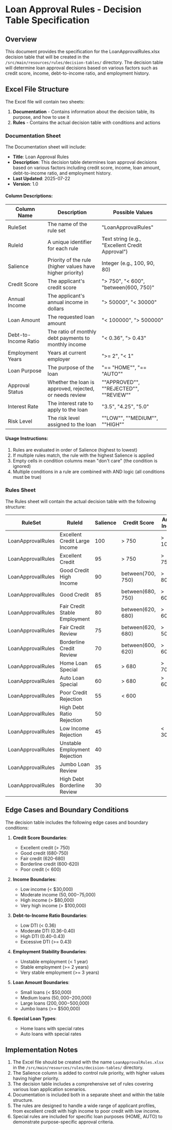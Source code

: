 # Loan Approval Rules - Decision Table Specification

## Overview

This document provides the specification for the LoanApprovalRules.xlsx decision table that will be created in the `/src/main/resources/rules/decision-tables/` directory. The decision table will determine loan approval decisions based on various factors such as credit score, income, debt-to-income ratio, and employment history.

## Excel File Structure

The Excel file will contain two sheets:
1. **Documentation** - Contains information about the decision table, its purpose, and how to use it
2. **Rules** - Contains the actual decision table with conditions and actions

### Documentation Sheet

The Documentation sheet will include:

- **Title**: Loan Approval Rules
- **Description**: This decision table determines loan approval decisions based on various factors including credit score, income, loan amount, debt-to-income ratio, and employment history.
- **Last Updated**: 2025-07-22
- **Version**: 1.0

#### Column Descriptions:

| Column Name | Description | Possible Values |
|-------------|-------------|----------------|
| RuleSet | The name of the rule set | "LoanApprovalRules" |
| RuleId | A unique identifier for each rule | Text string (e.g., "Excellent Credit Approval") |
| Salience | Priority of the rule (higher values have higher priority) | Integer (e.g., 100, 90, 80) |
| Credit Score | The applicant's credit score | "> 750", "< 600", "between(600, 750)" |
| Annual Income | The applicant's annual income in dollars | "> 50000", "< 30000" |
| Loan Amount | The requested loan amount | "< 100000", "> 500000" |
| Debt-to-Income Ratio | The ratio of monthly debt payments to monthly income | "< 0.36", "> 0.43" |
| Employment Years | Years at current employer | ">= 2", "< 1" |
| Loan Purpose | The purpose of the loan | "== \"HOME\"", "== \"AUTO\"" |
| Approval Status | Whether the loan is approved, rejected, or needs review | "\"APPROVED\"", "\"REJECTED\"", "\"REVIEW\"" |
| Interest Rate | The interest rate to apply to the loan | "3.5", "4.25", "5.0" |
| Risk Level | The risk level assigned to the loan | "\"LOW\"", "\"MEDIUM\"", "\"HIGH\"" |

#### Usage Instructions:

1. Rules are evaluated in order of Salience (highest to lowest)
2. If multiple rules match, the rule with the highest Salience is applied
3. Empty cells in condition columns mean "don't care" (the condition is ignored)
4. Multiple conditions in a rule are combined with AND logic (all conditions must be true)

### Rules Sheet

The Rules sheet will contain the actual decision table with the following structure:

| RuleSet | RuleId | Salience | Credit Score | Annual Income | Loan Amount | Debt-to-Income Ratio | Employment Years | Loan Purpose | Approval Status | Interest Rate | Risk Level |
|---------|--------|----------|--------------|---------------|-------------|----------------------|------------------|--------------|-----------------|---------------|------------|
| LoanApprovalRules | Excellent Credit Large Income | 100 | > 750 | > 100000 | < 500000 | < 0.36 | >= 2 |  | "APPROVED" | 3.25 | "LOW" |
| LoanApprovalRules | Excellent Credit | 95 | > 750 | > 75000 | < 300000 | < 0.36 | >= 2 |  | "APPROVED" | 3.5 | "LOW" |
| LoanApprovalRules | Good Credit High Income | 90 | between(700, 750) | > 80000 | < 300000 | < 0.38 | >= 2 |  | "APPROVED" | 3.75 | "LOW" |
| LoanApprovalRules | Good Credit | 85 | between(680, 750) | > 60000 | < 250000 | < 0.40 | >= 2 |  | "APPROVED" | 4.0 | "LOW" |
| LoanApprovalRules | Fair Credit Stable Employment | 80 | between(620, 680) | > 60000 | < 200000 | < 0.42 | >= 3 |  | "APPROVED" | 4.25 | "MEDIUM" |
| LoanApprovalRules | Fair Credit Review | 75 | between(620, 680) | > 50000 | < 200000 | < 0.43 | >= 1 |  | "REVIEW" | 4.5 | "MEDIUM" |
| LoanApprovalRules | Borderline Credit Review | 70 | between(600, 620) | > 60000 | < 150000 | < 0.40 | >= 2 |  | "REVIEW" | 4.75 | "MEDIUM" |
| LoanApprovalRules | Home Loan Special | 65 | > 680 | > 70000 | < 350000 | < 0.40 | >= 2 | == "HOME" | "APPROVED" | 3.85 | "LOW" |
| LoanApprovalRules | Auto Loan Special | 60 | > 680 | > 60000 | < 50000 | < 0.42 | >= 1 | == "AUTO" | "APPROVED" | 3.9 | "LOW" |
| LoanApprovalRules | Poor Credit Rejection | 55 | < 600 |  |  |  |  |  | "REJECTED" |  | "HIGH" |
| LoanApprovalRules | High Debt Ratio Rejection | 50 |  |  |  | >= 0.43 |  |  | "REJECTED" |  | "HIGH" |
| LoanApprovalRules | Low Income Rejection | 45 |  | < 30000 |  |  |  |  | "REJECTED" |  | "HIGH" |
| LoanApprovalRules | Unstable Employment Rejection | 40 |  |  |  |  | < 1 |  | "REJECTED" |  | "HIGH" |
| LoanApprovalRules | Jumbo Loan Review | 35 |  |  | >= 500000 |  |  |  | "REVIEW" |  | "MEDIUM" |
| LoanApprovalRules | High Debt Borderline Review | 30 |  |  |  | between(0.40, 0.43) |  |  | "REVIEW" |  | "MEDIUM" |

## Edge Cases and Boundary Conditions

The decision table includes the following edge cases and boundary conditions:

1. **Credit Score Boundaries**:
   - Excellent credit (> 750)
   - Good credit (680-750)
   - Fair credit (620-680)
   - Borderline credit (600-620)
   - Poor credit (< 600)

2. **Income Boundaries**:
   - Low income (< $30,000)
   - Moderate income ($50,000-$75,000)
   - High income (> $80,000)
   - Very high income (> $100,000)

3. **Debt-to-Income Ratio Boundaries**:
   - Low DTI (< 0.36)
   - Moderate DTI (0.36-0.40)
   - High DTI (0.40-0.43)
   - Excessive DTI (>= 0.43)

4. **Employment Stability Boundaries**:
   - Unstable employment (< 1 year)
   - Stable employment (>= 2 years)
   - Very stable employment (>= 3 years)

5. **Loan Amount Boundaries**:
   - Small loans (< $50,000)
   - Medium loans ($50,000-$200,000)
   - Large loans ($200,000-$500,000)
   - Jumbo loans (>= $500,000)

6. **Special Loan Types**:
   - Home loans with special rates
   - Auto loans with special rates

## Implementation Notes

1. The Excel file should be created with the name `LoanApprovalRules.xlsx` in the `/src/main/resources/rules/decision-tables/` directory.
2. The Salience column is added to control rule priority, with higher values having higher priority.
3. The decision table includes a comprehensive set of rules covering various loan application scenarios.
4. Documentation is included both in a separate sheet and within the table structure.
5. The rules are designed to handle a wide range of applicant profiles, from excellent credit with high income to poor credit with low income.
6. Special rules are included for specific loan purposes (HOME, AUTO) to demonstrate purpose-specific approval criteria.